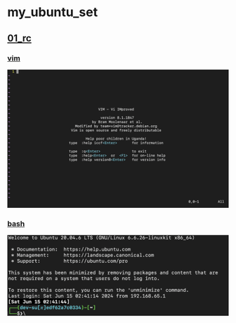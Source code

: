 # my_ubuntu_set
## [01_rc](./01_rc/)
### [vim](./01_rc/.vimrc)
<img src="./01_rc/vim.png"/>

### [bash](./01_rc/.bashrc)
<img src="./01_rc/bash.png"/>

